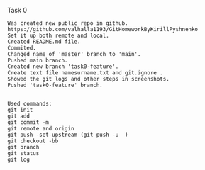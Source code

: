 Task 0


    Was created new public repo in github. https://github.com/valhalla1193/GitHomeworkByKirillPyshnenko
    Set it up both remote and local.
    Created README.md file.
    Commited.
    Changed name of 'master' branch to 'main'.
    Pushed main branch.
    Created new branch 'task0-feature'.
    Create text file namesurname.txt and git.ignore .
    Showed the git logs and other steps in screenshots.
    Pushed 'task0-feature' branch.
    

    Used commands:
    git init
    git add 
    git commit -m
    git remote and origin
    git push -set-upstream (git push -u  )
    git checkout -bb
    git branch
    git status
    git log

